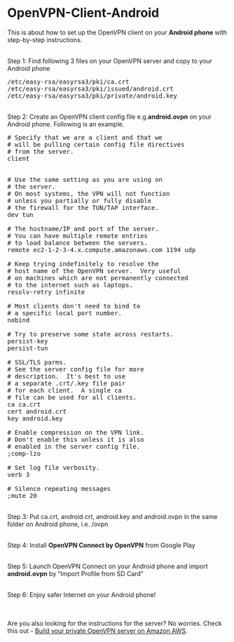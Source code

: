 # OpenVPN-Client-Android
<p>This is about how to set up the OpenVPN client on your <b>Android phone</b> with step-by-step instructions.</p>


<p><br>Step 1: Find following 3 files on your OpenVPN server and copy to your Android phone</p>

<pre>
/etc/easy-rsa/easyrsa3/pki/ca.crt
/etc/easy-rsa/easyrsa3/pki/issued/android.crt
/etc/easy-rsa/easyrsa3/pki/private/android.key
</pre>

<p><br>Step 2: Create an OpenVPN client config file e.g.<b>android.ovpn</b> on your Android phone. Following is an example.</p>

<pre>
# Specify that we are a client and that we
# will be pulling certain config file directives
# from the server.
client


# Use the same setting as you are using on
# the server.
# On most systems, the VPN will not function
# unless you partially or fully disable
# the firewall for the TUN/TAP interface.
dev tun

# The hostname/IP and port of the server.
# You can have multiple remote entries
# to load balance between the servers.
remote ec2-1-2-3-4.x.compute.amazonaws.com 1194 udp

# Keep trying indefinitely to resolve the
# host name of the OpenVPN server.  Very useful
# on machines which are not permanently connected
# to the internet such as laptops.
resolv-retry infinite

# Most clients don't need to bind to
# a specific local port number.
nobind

# Try to preserve some state across restarts.
persist-key
persist-tun

# SSL/TLS parms.
# See the server config file for more
# description.  It's best to use
# a separate .crt/.key file pair
# for each client.  A single ca
# file can be used for all clients.
ca ca.crt
cert android.crt
key android.key

# Enable compression on the VPN link.
# Don't enable this unless it is also
# enabled in the server config file.
;comp-lzo

# Set log file verbosity.
verb 3

# Silence repeating messages
;mute 20
</pre>

<p><br>Step 3: Put ca.crt, android.crt, android.key and android.ovpn in the same folder on Android phone, i.e. /ovpn</p>

<p><br>Step 4: Install <b>OpenVPN Connect by OpenVPN</b> from Google Play</p>

<p><br>Step 5: Launch OpenVPN Connect on your Android phone and import <b>android.ovpn</b> by “Import Profile from SD Card”</p>

<p><br>Step 6: Enjoy safer Internet on your Android phone!</p>


<p><br><br>Are you also looking for the instructions for the server? No worries. Check this out - <a href="https://github.com/fredmeng/OpenVPN-Server" target="_blank">Build your private OpenVPN server on Amazon AWS</a>. </p>

